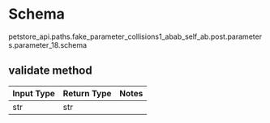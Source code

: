 # Schema
petstore_api.paths.fake_parameter_collisions1_abab_self_ab.post.parameters.parameter_18.schema

## validate method
Input Type | Return Type | Notes
------------ | ------------- | -------------
str | str |
